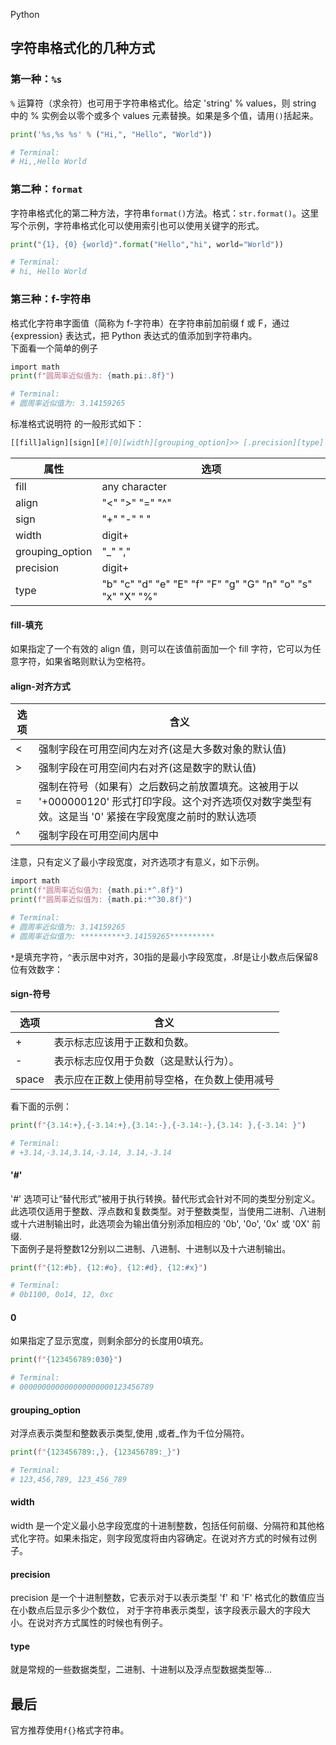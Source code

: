 Python
<a name="ksOTN"></a>
## 字符串格式化的几种方式
<a name="zZEuC"></a>
### 第一种：`%s`
`%` 运算符（求余符）也可用于字符串格式化。给定 'string' % values，则 string 中的 % 实例会以零个或多个 values 元素替换。如果是多个值，请用`()`括起来。
```python
print('%s,%s %s' % ("Hi,", "Hello", "World"))

# Terminal:
# Hi,,Hello World
```
<a name="ez2Mf"></a>
### 第二种：`format`
字符串格式化的第二种方法，字符串`format()`方法。格式：`str.format()`。这里写个示例，字符串格式化可以使用索引也可以使用关键字的形式。
```python
print("{1}, {0} {world}".format("Hello","hi", world="World"))

# Terminal:
# hi, Hello World
```
<a name="VLDM6"></a>
### 第三种：f-字符串
格式化字符串字面值（简称为 f-字符串）在字符串前加前缀 f 或 F，通过 {expression} 表达式，把 Python 表达式的值添加到字符串内。<br />下面看一个简单的例子
```python
import math
print(f"圆周率近似值为: {math.pi:.8f}")

# Terminal:
# 圆周率近似值为: 3.14159265
```
标准格式说明符 的一般形式如下：
```python
[[fill]align][sign][#][0][width][grouping_option]>> [.precision][type]
```
| 属性 | 选项 |
| --- | --- |
| fill | any character |
| align | "<"  ">"  "="  "^" |
| sign | "+" "-" " " |
| width | digit+ |
| grouping_option | "_" "," |
| precision | digit+ |
| type | "b" "c" "d" "e" "E" "f" "F" "g" "G" "n" "o" "s" "x" "X" "%" |

<a name="olNvg"></a>
#### fill-填充
如果指定了一个有效的 align 值，则可以在该值前面加一个 fill 字符，它可以为任意字符，如果省略则默认为空格符。
<a name="J7pLA"></a>
#### align-对齐方式
| 选项 | 含义 |
| --- | --- |
| < | 强制字段在可用空间内左对齐(这是大多数对象的默认值) |
| > | 强制字段在可用空间内右对齐(这是数字的默认值) |
| = | 强制在符号（如果有）之后数码之前放置填充。这被用于以 '+000000120' 形式打印字段。这个对齐选项仅对数字类型有效。这是当 '0' 紧接在字段宽度之前时的默认选项 |
| ^ | 强制字段在可用空间内居中 |

注意，只有定义了最小字段宽度，对齐选项才有意义，如下示例。
```python
import math
print(f"圆周率近似值为: {math.pi:*^.8f}")
print(f"圆周率近似值为: {math.pi:*^30.8f}")

# Terminal:
# 圆周率近似值为: 3.14159265
# 圆周率近似值为: **********3.14159265**********
```
`*`是填充字符，`^`表示居中对齐，30指的是最小字段宽度，.8f是让小数点后保留8位有效数字：
<a name="OKfcT"></a>
#### sign-符号
| 选项 | 含义 |
| --- | --- |
| + | 表示标志应该用于正数和负数。 |
| - | 表示标志应仅用于负数（这是默认行为）。 |
| space | 表示应在正数上使用前导空格，在负数上使用减号 |

看下面的示例：
```python
print(f"{3.14:+},{-3.14:+},{3.14:-},{-3.14:-},{3.14: },{-3.14: }")

# Terminal:
# +3.14,-3.14,3.14,-3.14, 3.14,-3.14
```
<a name="wFDSY"></a>
#### '#'
'#' 选项可让“替代形式”被用于执行转换。替代形式会针对不同的类型分别定义。此选项仅适用于整数、浮点数和复数类型。对于整数类型，当使用二进制、八进制或十六进制输出时，此选项会为输出值分别添加相应的 '0b', '0o', '0x' 或 '0X' 前缀.<br />下面例子是将整数12分别以二进制、八进制、十进制以及十六进制输出。
```python
print(f"{12:#b}, {12:#o}, {12:#d}, {12:#x}")

# Terminal:
# 0b1100, 0o14, 12, 0xc
```
<a name="eQU7b"></a>
#### 0
如果指定了显示宽度，则剩余部分的长度用0填充。
```python
print(f"{123456789:030}")

# Terminal:
# 000000000000000000000123456789
```
<a name="W4n78"></a>
#### grouping_option
对浮点表示类型和整数表示类型,使用 ,或者_作为千位分隔符。
```python
print(f"{123456789:,}, {123456789:_}")

# Terminal:
# 123,456,789, 123_456_789
```
<a name="gpIQQ"></a>
#### width
width 是一个定义最小总字段宽度的十进制整数，包括任何前缀、分隔符和其他格式化字符。如果未指定，则字段宽度将由内容确定。在说对齐方式的时候有过例子。
<a name="GkydG"></a>
#### precision
precision 是一个十进制整数，它表示对于以表示类型 'f' 和 'F' 格式化的数值应当在小数点后显示多少个数位， 对于字符串表示类型，该字段表示最大的字段大小。在说对齐方式属性的时候也有例子。
<a name="EvtFt"></a>
#### type
就是常规的一些数据类型，二进制、十进制以及浮点型数据类型等...
<a name="Rgypz"></a>
## 最后
官方推荐使用`f{}`格式字符串。

